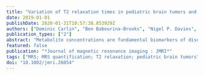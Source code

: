```yaml
---
title: "Variation of T2 relaxation times in pediatric brain tumors and their effect on metabolite quantification."
date: 2019-01-01
publishDate: 2020-01-31T10:57:38.853929Z
authors: ["Dominic Carlin", "Ben Babourina-Brooks", "Nigel P. Davies", "Martin Wilson", "Andrew C. Peet"]
publication_types: ["2"]
abstract: "Metabolite concentrations are fundamental biomarkers of disease and prognosis. Magnetic resonance spectroscopy (MRS) is a noninvasive method for measuring metabolite concentrations; however, quantitation is affected by T  relaxation. To estimate T  relaxation times in pediatric brain tumors and assess how variation in T  relaxation affects metabolite quantification. Retrospective. Twenty-seven pediatric brain tumor patients (n = 17 pilocytic astrocytoma and n = 10 medulloblastoma) and 24 age-matched normal controls. Short- (30 msec) and long-echo (135 msec) single-voxel MRS acquired at 1.5T. T  relaxation times were estimated by fitting signal amplitudes at two echo times to a monoexponential decay function and were used to correct metabolite concentration estimates for relaxation effects. One-way analysis of variance (ANOVA) on ranks were used to analyze the mean T  relaxation times and metabolite concentrations for each tissue group and paired Mann-Whitney U-tests were performed. The mean T  relaxation of water was measured as 181 msec, 123 msec, 90 msec, and 86 msec in pilocytic astrocytomas, medulloblastomas, basal ganglia, and white matter, respectively. The T  of water was significantly longer in both tumor groups than normal brain (P < 0.001) and in pilocytic astrocytomas compared with medulloblastomas (P < 0.01). The choline T  relaxation time was significantly longer in medulloblastomas compared with pilocytic astrocytomas (P < 0.05), while the T  relaxation time of NAA was significantly shorter in pilocytic astrocytomas compared with normal brain (P < 0.001). Overall, the metabolite concentrations were underestimated by ∼22% when default T  values were used compared with case-specific T  values at short echo time. The difference was reduced to 4% when individually measured water T  s were used. Differences exist in water and metabolite T  relaxation times for pediatric brain tumors, which lead to significant underestimation of metabolite concentrations when using default water T  relaxation times. 3 Technical Efficacy: Stage 2 J. Magn. Reson. Imaging 2019;49:195-203."
featured: false
publication: "*Journal of magnetic resonance imaging : JMRI*"
tags: ["MRS; MRS quantification; T2 relaxation; pediatric brain tumors"]
doi: "10.1002/jmri.26054"
---
```


